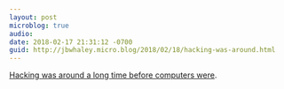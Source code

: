 ```yaml
---
layout: post
microblog: true
audio: 
date: 2018-02-17 21:31:12 -0700
guid: http://jbwhaley.micro.blog/2018/02/18/hacking-was-around.html
---
```

[Hacking was around a long time before  computers were](https://thenextweb.com/contributors/2018/01/29/hackers-con-artists-perils-social-engineering/).
